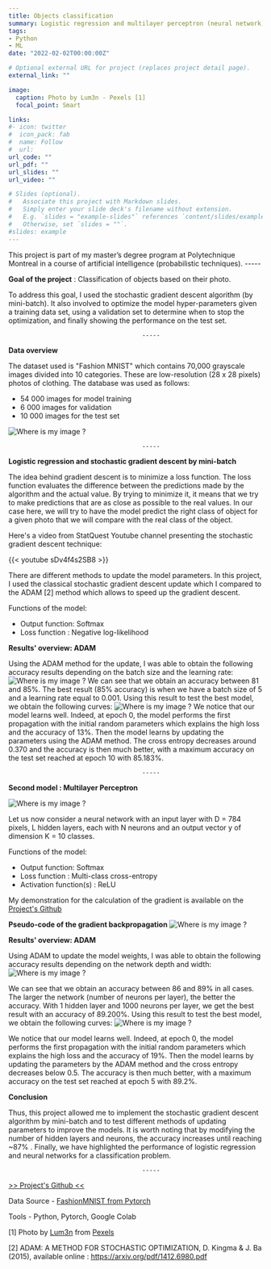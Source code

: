 ```yaml
---
title: Objects classification
summary: Logistic regression and multilayer perceptron (neural network)
tags:
- Python
- ML
date: "2022-02-02T00:00:00Z"

# Optional external URL for project (replaces project detail page).
external_link: ""

image:
  caption: Photo by Lum3n - Pexels [1]
  focal_point: Smart

links:
#- icon: twitter
#  icon_pack: fab
#  name: Follow
#  url:
url_code: ""
url_pdf: ""
url_slides: ""
url_video: ""

# Slides (optional).
#   Associate this project with Markdown slides.
#   Simply enter your slide deck's filename without extension.
#   E.g. `slides = "example-slides"` references `content/slides/example-slides.md`.
#   Otherwise, set `slides = ""`.
#slides: example
---
```


This project is part of my master’s degree program at Polytechnique Montreal in a course of artificial intelligence (probabilistic techniques).
                                         -----

**Goal of the project** : Classification of objects based on their photo.

To address this goal, I used the stochastic gradient descent algorithm (by mini-batch). It also involved to optimize the model hyper-parameters given a training data set, using a validation set to determine when to stop the optimization, and finally showing the performance on the test set.

                                         -----
**Data overview**

The dataset used is "Fashion MNIST" which contains 70,000 grayscale images divided into 10 categories. These are low-resolution (28 x 28 pixels) photos of clothing. The database was used as follows:
- 54 000 images for model training
- 6 000 images for validation
- 10 000 images for the test set

![Where is my image ?](projet-mnistclass-data.png "Dataset overview")

                                         -----
**Logistic regression and stochastic gradient descent by mini-batch**

The idea behind gradient descent is to minimize a loss function. The loss function evaluates the difference between the predictions made by the algorithm and the actual value. By trying to minimize it, it means that we try to make predictions that are as close as possible to the real values. In our case here, we will try to have the model predict the right class of object for a given photo that we will compare with the real class of the object.

Here's a video from StatQuest Youtube channel presenting the stochastic gradient descent technique:

{{< youtube sDv4f4s2SB8 >}}

There are different methods to update the model parameters. In this project, I used the classical stochastic gradient descent update which I compared to the ADAM [2] method which allows to speed up the gradient descent.

Functions of the model:
- Output function: Softmax
- Loss function : Negative log-likelihood

__Results' overview: ADAM__

Using the ADAM method for the update, I was able to obtain the following accuracy results depending on the batch size and the learning rate:
![Where is my image ?](projet-mnistclass-tab_reglog.png "Table for the accuracy on the validation set depending on the learning rate and the batch size")
We can see that we obtain an accuracy between 81 and 85%. The best result (85% accuracy) is when we have a batch size of 5 and a learning rate equal to 0.001. Using this result to test the best model, we obtain the following curves:
![Where is my image ?](projet-mnistclass-graph_reglog.png "Left: The cross-entropy loss as a function of epoch. Right: The precision as a function of the epoch")
We notice that our model learns well. Indeed, at epoch 0, the model performs the first propagation with the initial random parameters which explains the high loss and the accuracy of 13%. Then the model learns by updating the parameters using the ADAM method. The cross entropy decreases around 0.370 and the accuracy is then much better, with a maximum accuracy on the test set reached at epoch 10 with 85.183%.

                                         -----
**Second model : Multilayer Perceptron**

![Where is my image ?](projet-mnistclass-perceptron.png "Architecture of the multilayer perceptron")

Let us now consider a neural network with an input layer with D = 784 pixels, L hidden layers, each with N neurons and an output vector y of dimension K = 10 classes. 

Functions of the model:
- Output function: Softmax
- Loss function : Multi-class cross-entropy
- Activation function(s) : ReLU

My demonstration for the calculation of the gradient is available on the [Project's Github](https://github.com/MorganPeju/Probabilistic_AI/tree/main/Classification_Logistic_Regression)

__Pseudo-code of the gradient backpropagation__
![Where is my image ?](projet-mnistclass-pseudocode_en.png "Pseudo-code of the gradient backpropagation")

**Results' overview: ADAM**

Using ADAM to update the model weights, I was able to obtain the following accuracy results depending on the network depth and width:
![Where is my image ?](projet-mnistclass-tab_NN.png "Table for the accuracy on the validation set depending on the network depth and width")

We can see that we obtain an accuracy between 86 and 89% in all cases. The larger the network (number of neurons per layer), the better the accuracy. With 1 hidden layer and 1000 neurons per layer, we get the best result with an accuracy of 89.200%.
Using this result to test the best model, we obtain the following curves:
![Where is my image ?](projet-mnistclass-graph_NN.png "Left: The cross-entropy loss as a function of epoch. Right: The precision as a function of the epoch")

We notice that our model learns well. Indeed, at epoch 0, the model performs the first propagation with the initial random parameters which explains the high loss and the accuracy of 19%. Then the model learns by updating the parameters by the ADAM method and the cross entropy decreases below 0.5. The accuracy is then much better, with a maximum accuracy on the test set reached at epoch 5 with 89.2%.

**Conclusion**

Thus, this project allowed me to implement the stochastic gradient descent algorithm by mini-batch and to test different methods of updating parameters to improve the models. It is worth noting that by modifying the number of hidden layers and neurons, the accuracy increases until reaching ~87% . Finally, we have highlighted the performance of logistic regression and neural networks for a classification problem.

                                         -----

[>> Project's Github <<](https://github.com/MorganPeju/Probabilistic_AI/tree/main/Classification_Logistic_Regression)

Data Source - [FashionMNIST from Pytorch](https://pytorch.org/vision/main/generated/torchvision.datasets.FashionMNIST.html)

Tools - Python, Pytorch, Google Colab

[1] Photo by [Lum3n](https://www.pexels.com/fr-fr/@lum3n-44775?utm_content=attributionCopyText&utm_medium=referral&utm_source=pexels) from [Pexels](https://www.pexels.com/fr-fr/photo/vue-en-contre-plongee-des-chaussures-322207/?utm_content=attributionCopyText&utm_medium=referral&utm_source=pexels)

[2] ADAM: A METHOD FOR STOCHASTIC OPTIMIZATION, D. Kingma & J. Ba (2015), available online : https://arxiv.org/pdf/1412.6980.pdf
